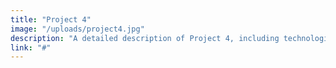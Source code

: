 ```yaml
---
title: "Project 4"
image: "/uploads/project4.jpg"
description: "A detailed description of Project 4, including technologies used and your role in the development process."
link: "#"
---
```

